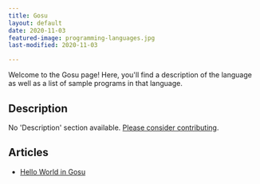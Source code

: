 ```yaml
---
title: Gosu
layout: default
date: 2020-11-03
featured-image: programming-languages.jpg
last-modified: 2020-11-03

---
```


Welcome to the Gosu page! Here, you'll find a description of the language as well as a list of sample programs in that language.

## Description

No 'Description' section available. [Please consider contributing](https://github.com/TheRenegadeCoder/sample-programs-website).

## Articles

- [Hello World in Gosu](https://sampleprograms.io/projects/hello-world/gosu)